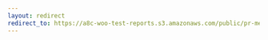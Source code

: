 ```yaml
---
layout: redirect
redirect_to: https://a8c-woo-test-reports.s3.amazonaws.com/public/pr-merge/37907/api/index.html
---
```

